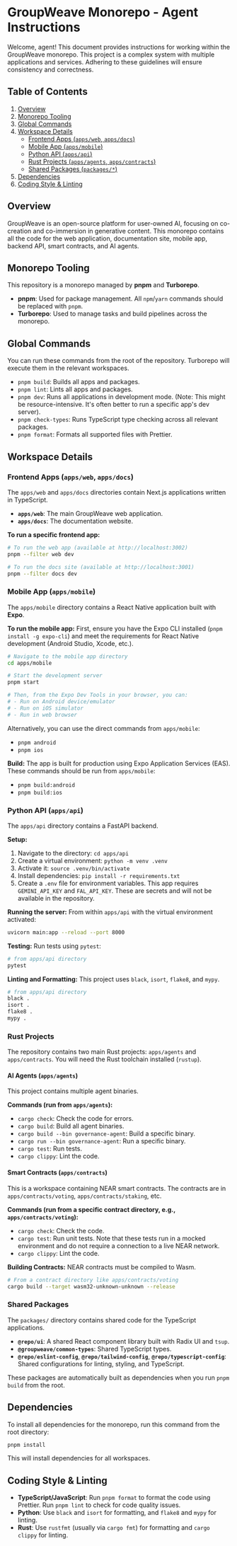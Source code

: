 # GroupWeave Monorepo - Agent Instructions

Welcome, agent! This document provides instructions for working within the GroupWeave monorepo. This project is a complex system with multiple applications and services. Adhering to these guidelines will ensure consistency and correctness.

## Table of Contents

1.  [Overview](#overview)
2.  [Monorepo Tooling](#monorepo-tooling)
3.  [Global Commands](#global-commands)
4.  [Workspace Details](#workspace-details)
    -   [Frontend Apps (`apps/web`, `apps/docs`)](#frontend-apps)
    -   [Mobile App (`apps/mobile`)](#mobile-app)
    -   [Python API (`apps/api`)](#python-api)
    -   [Rust Projects (`apps/agents`, `apps/contracts`)](#rust-projects)
    -   [Shared Packages (`packages/*`)](#shared-packages)
5.  [Dependencies](#dependencies)
6.  [Coding Style & Linting](#coding-style--linting)

## Overview

GroupWeave is an open-source platform for user-owned AI, focusing on co-creation and co-immersion in generative content. This monorepo contains all the code for the web application, documentation site, mobile app, backend API, smart contracts, and AI agents.

## Monorepo Tooling

This repository is a monorepo managed by **pnpm** and **Turborepo**.

-   **pnpm**: Used for package management. All `npm`/`yarn` commands should be replaced with `pnpm`.
-   **Turborepo**: Used to manage tasks and build pipelines across the monorepo.

## Global Commands

You can run these commands from the root of the repository. Turborepo will execute them in the relevant workspaces.

-   `pnpm build`: Builds all apps and packages.
-   `pnpm lint`: Lints all apps and packages.
-   `pnpm dev`: Runs all applications in development mode. (Note: This might be resource-intensive. It's often better to run a specific app's dev server).
-   `pnpm check-types`: Runs TypeScript type checking across all relevant packages.
-   `pnpm format`: Formats all supported files with Prettier.

## Workspace Details

### Frontend Apps (`apps/web`, `apps/docs`)

The `apps/web` and `apps/docs` directories contain Next.js applications written in TypeScript.

-   **`apps/web`**: The main GroupWeave web application.
-   **`apps/docs`**: The documentation website.

**To run a specific frontend app:**

```bash
# To run the web app (available at http://localhost:3002)
pnpm --filter web dev

# To run the docs site (available at http://localhost:3001)
pnpm --filter docs dev
```

### Mobile App (`apps/mobile`)

The `apps/mobile` directory contains a React Native application built with **Expo**.

**To run the mobile app:**
First, ensure you have the Expo CLI installed (`pnpm install -g expo-cli`) and meet the requirements for React Native development (Android Studio, Xcode, etc.).

```bash
# Navigate to the mobile app directory
cd apps/mobile

# Start the development server
pnpm start

# Then, from the Expo Dev Tools in your browser, you can:
# - Run on Android device/emulator
# - Run on iOS simulator
# - Run in web browser
```

Alternatively, you can use the direct commands from `apps/mobile`:
- `pnpm android`
- `pnpm ios`

**Build:**
The app is built for production using Expo Application Services (EAS). These commands should be run from `apps/mobile`:
- `pnpm build:android`
- `pnpm build:ios`

### Python API (`apps/api`)

The `apps/api` directory contains a FastAPI backend.

**Setup:**
1.  Navigate to the directory: `cd apps/api`
2.  Create a virtual environment: `python -m venv .venv`
3.  Activate it: `source .venv/bin/activate`
4.  Install dependencies: `pip install -r requirements.txt`
5.  Create a `.env` file for environment variables. This app requires `GEMINI_API_KEY` and `FAL_API_KEY`. These are secrets and will not be available in the repository.

**Running the server:**
From within `apps/api` with the virtual environment activated:

```bash
uvicorn main:app --reload --port 8000
```

**Testing:**
Run tests using `pytest`:

```bash
# from apps/api directory
pytest
```

**Linting and Formatting:**
This project uses `black`, `isort`, `flake8`, and `mypy`.

```bash
# from apps/api directory
black .
isort .
flake8 .
mypy .
```

### Rust Projects

The repository contains two main Rust projects: `apps/agents` and `apps/contracts`. You will need the Rust toolchain installed (`rustup`).

#### AI Agents (`apps/agents`)

This project contains multiple agent binaries.

**Commands (run from `apps/agents`):**
-   `cargo check`: Check the code for errors.
-   `cargo build`: Build all agent binaries.
-   `cargo build --bin governance-agent`: Build a specific binary.
-   `cargo run --bin governance-agent`: Run a specific binary.
-   `cargo test`: Run tests.
-   `cargo clippy`: Lint the code.

#### Smart Contracts (`apps/contracts`)

This is a workspace containing NEAR smart contracts. The contracts are in `apps/contracts/voting`, `apps/contracts/staking`, etc.

**Commands (run from a specific contract directory, e.g., `apps/contracts/voting`):**
-   `cargo check`: Check the code.
-   `cargo test`: Run unit tests. Note that these tests run in a mocked environment and do not require a connection to a live NEAR network.
-   `cargo clippy`: Lint the code.

**Building Contracts:**
NEAR contracts must be compiled to Wasm.

```bash
# From a contract directory like apps/contracts/voting
cargo build --target wasm32-unknown-unknown --release
```

### Shared Packages

The `packages/` directory contains shared code for the TypeScript applications.

-   **`@repo/ui`**: A shared React component library built with Radix UI and `tsup`.
-   **`@groupweave/common-types`**: Shared TypeScript types.
-   **`@repo/eslint-config`**, **`@repo/tailwind-config`**, **`@repo/typescript-config`**: Shared configurations for linting, styling, and TypeScript.

These packages are automatically built as dependencies when you run `pnpm build` from the root.

## Dependencies

To install all dependencies for the monorepo, run this command from the root directory:

```bash
pnpm install
```

This will install dependencies for all workspaces.

## Coding Style & Linting

-   **TypeScript/JavaScript**: Run `pnpm format` to format the code using Prettier. Run `pnpm lint` to check for code quality issues.
-   **Python**: Use `black` and `isort` for formatting, and `flake8` and `mypy` for linting.
-   **Rust**: Use `rustfmt` (usually via `cargo fmt`) for formatting and `cargo clippy` for linting.
